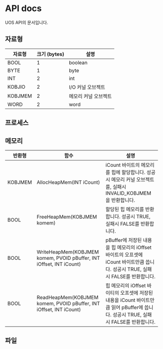 # API docs
UOS API의 문서입니다.
## 자료형
| 자료형 | 크기 (bytes) | 설명 |
| - | - | - |
| BOOL | 1 | boolean |
| BYTE | 1 | byte |
| INT | 2 | int |
| KOBJIO | 2 | I/O 커널 오브젝트 |
| KOBJMEM | 2 | 메모리 커널 오브젝트 |
| WORD | 2 | word |

## 프로세스

## 메모리
| 반환형 | 함수 | 설명 |
| - | - | - |
| KOBJMEM | AllocHeapMem(INT iCount) | iCount 바이트의 메모리를 힙에 할당합니다. 성공시 메모리 커널 오브젝트를, 실패시 INVALID_KOBJMEM을 반환합니다. |
| BOOL | FreeHeapMem(KOBJMEM komem) | 할당된 힙 메모리를 반환합니다. 성공시 TRUE, 실패시 FALSE를 반환합니다. |
| BOOL | WriteHeapMem(KOBJMEM komem, PVOID pBuffer, INT iOffset, INT iCount) | pBuffer에 저장된 내용을 힙 메모리의 iOffset 바이트의 오프셋에 iCount 바이트만큼 씁니다. 성공시 TRUE, 실패시 FALSE를 반환합니다. |
| BOOL | ReadHeapMem(KOBJMEM komem, PVOID pBuffer, INT iOffset, INT iCount) | 힙 메모리의 iOffset 바이티의 오프셋에 저장된 내용을 iCount 바이트만큼 읽어 pBuffer에 씁니다. 성공시 TRUE, 실패시 FALSE를 반환합니다. |

## 파일
